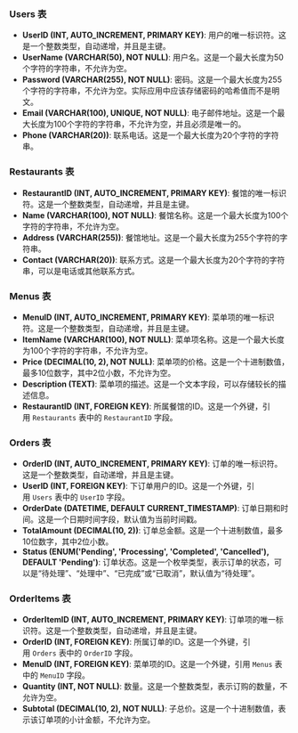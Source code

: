 ### **Users 表**

- **UserID (INT, AUTO_INCREMENT, PRIMARY KEY)**: 用户的唯一标识符。这是一个整数类型，自动递增，并且是主键。
- **UserName (VARCHAR(50), NOT NULL)**: 用户名。这是一个最大长度为50个字符的字符串，不允许为空。
- **Password (VARCHAR(255), NOT NULL)**: 密码。这是一个最大长度为255个字符的字符串，不允许为空。实际应用中应该存储密码的哈希值而不是明文。
- **Email (VARCHAR(100), UNIQUE, NOT NULL)**: 电子邮件地址。这是一个最大长度为100个字符的字符串，不允许为空，并且必须是唯一的。
- **Phone (VARCHAR(20))**: 联系电话。这是一个最大长度为20个字符的字符串。

### **Restaurants 表**

- **RestaurantID (INT, AUTO_INCREMENT, PRIMARY KEY)**: 餐馆的唯一标识符。这是一个整数类型，自动递增，并且是主键。
- **Name (VARCHAR(100), NOT NULL)**: 餐馆名称。这是一个最大长度为100个字符的字符串，不允许为空。
- **Address (VARCHAR(255))**: 餐馆地址。这是一个最大长度为255个字符的字符串。
- **Contact (VARCHAR(20))**: 联系方式。这是一个最大长度为20个字符的字符串，可以是电话或其他联系方式。

### **Menus 表**

- **MenuID (INT, AUTO_INCREMENT, PRIMARY KEY)**: 菜单项的唯一标识符。这是一个整数类型，自动递增，并且是主键。
- **ItemName (VARCHAR(100), NOT NULL)**: 菜单项名称。这是一个最大长度为100个字符的字符串，不允许为空。
- **Price (DECIMAL(10, 2), NOT NULL)**: 菜单项的价格。这是一个十进制数值，最多10位数字，其中2位小数，不允许为空。
- **Description (TEXT)**: 菜单项的描述。这是一个文本字段，可以存储较长的描述信息。
- **RestaurantID (INT, FOREIGN KEY)**: 所属餐馆的ID。这是一个外键，引用 `Restaurants` 表中的 `RestaurantID` 字段。

### **Orders 表**

- **OrderID (INT, AUTO_INCREMENT, PRIMARY KEY)**: 订单的唯一标识符。这是一个整数类型，自动递增，并且是主键。
- **UserID (INT, FOREIGN KEY)**: 下订单用户的ID。这是一个外键，引用 `Users` 表中的 `UserID` 字段。
- **OrderDate (DATETIME, DEFAULT CURRENT_TIMESTAMP)**: 订单日期和时间。这是一个日期时间字段，默认值为当前时间戳。
- **TotalAmount (DECIMAL(10, 2))**: 订单总金额。这是一个十进制数值，最多10位数字，其中2位小数。
- **Status (ENUM('Pending', 'Processing', 'Completed', 'Cancelled'), DEFAULT 'Pending')**: 订单状态。这是一个枚举类型，表示订单的状态，可以是“待处理”、“处理中”、“已完成”或“已取消”，默认值为“待处理”。

### **OrderItems 表**

- **OrderItemID (INT, AUTO_INCREMENT, PRIMARY KEY)**: 订单项的唯一标识符。这是一个整数类型，自动递增，并且是主键。
- **OrderID (INT, FOREIGN KEY)**: 所属订单的ID。这是一个外键，引用 `Orders` 表中的 `OrderID` 字段。
- **MenuID (INT, FOREIGN KEY)**: 菜单项的ID。这是一个外键，引用 `Menus` 表中的 `MenuID` 字段。
- **Quantity (INT, NOT NULL)**: 数量。这是一个整数类型，表示订购的数量，不允许为空。
- **Subtotal (DECIMAL(10, 2), NOT NULL)**: 子总价。这是一个十进制数值，表示该订单项的小计金额，不允许为空。